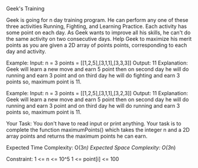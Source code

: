 Geek's Training

Geek is going for n day training program. He can perform any one of these three activities Running, Fighting, and Learning Practice. Each activity has some point on each day. As Geek wants to improve all his skills, he can't do the same activity on two consecutive days. Help Geek to maximize his merit points as you are given a 2D array of points points, corresponding to each day and activity.

Example:
Input:
n = 3
points = [[1,2,5],[3,1,1],[3,3,3]]
Output:
11
Explanation:
Geek will learn a new move and earn 5 point then on second
day he will do running and earn 3 point and on third day
he will do fighting and earn 3 points so, maximum point is 11.

Example:
Input:
n = 3
points = [[1,2,5],[3,1,1],[3,2,3]]
Output:
11
Explanation:
Geek will learn a new move and earn 5 point then on second
day he will do running and earn 3 point and on third day
he will do running and earn 3 points so, maximum point is 11.


Your Task:
You don't have to read input or print anything. Your task is to complete the function maximumPoints() which takes the integer n and a 2D array points and returns the maximum points he can earn.

Expected Time Complexity: O(3*n)
Expected Space Complexity: O(3*n)

Constraint:
1 <=  n <= 10^5
1 <=  point[i] <= 100